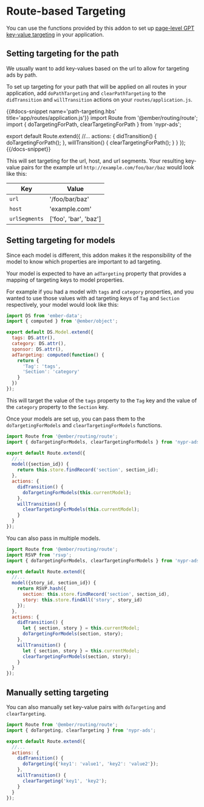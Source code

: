 # Route-based Targeting

You can use the functions provided by this addon to set up [page-level GPT key-value targeting](https://support.google.com/admanager/answer/1697712#use_key-value_targeting_with_GPT) in your application.

## Setting targeting for the path

We usually want to add key-values based on the url to allow for targeting ads by path.

To set up targeting for your path that will be applied on all routes in your application, add `doPathTargeting` and `clearPathTargeting` to the `didTransition` and `willTransition` actions on your `routes/application.js`.

{{#docs-snippet name='path-targeting.hbs' title='app/routes/application.js'}}
import Route from '@ember/routing/route';
import { doTargetingForPath, clearTargetingForPath } from 'nypr-ads';

export default Route.extend({
  //...
  actions: {
    didTransition() {
      doTargetingForPath();
    },
    willTransition() {
      clearTargetingForPath();
    }
  }
});
{{/docs-snippet}}

This will set targeting for the url, host, and url segments. Your resulting key-value pairs for the example url `http://example.com/foo/bar/baz` would look like this:

|Key          |Value |
|-------------|---|
|`url`          | '/foo/bar/baz' |
|`host`         | 'example.com' |
|`urlSegments` | ['foo', 'bar', 'baz'] |

## Setting targeting for models

Since each model is different, this addon makes it the responsibility of the model to know which properties are important to ad targeting.

Your model is expected to have an `adTargeting` property that provides a mapping of targeting keys to model properties. 

For example if you had a model with `tags` and `category` properties, and you wanted to use those values with ad targeting keys of `Tag` and `Section` respectively, your model would look like this:

```js
import DS from 'ember-data';
import { computed } from '@ember/object';

export default DS.Model.extend({
  tags: DS.attr(),
  category: DS.attr(),
  sponsor: DS.attr(),
  adTargeting: computed(function() {
    return {
      'Tag': 'tags',
      'Section': 'category'
    }
  })
});
```

This will target the value of the `tags` property to the `Tag` key and the value of the `category` property to the `Section` key.

Once your models are set up, you can pass them to the `doTargetingForModels` and `clearTargetingForModels` functions.

```js
import Route from '@ember/routing/route';
import { doTargetingForModels, clearTargetingForModels } from 'nypr-ads';

export default Route.extend({
  //...
  model({section_id}) {
    return this.store.findRecord('section', section_id);
  },
  actions: {
    didTransition() {
      doTargetingForModels(this.currentModel);
    },
    willTransition() {
      clearTargetingForModels(this.currentModel);
    }
  }
});
```

You can also pass in multiple models.

```js
import Route from '@ember/routing/route';
import RSVP from 'rsvp';
import { doTargetingForModels, clearTargetingForModels } from 'nypr-ads';

export default Route.extend({
  //...
  model({story_id, section_id}) {
    return RSVP.hash({
      section: this.store.findRecord('section', section_id),
      story: this.store.findAll('story', story_id)
    });
  },
  actions: {
    didTransition() {
      let { section, story } = this.currentModel;
      doTargetingForModels(section, story);
    },
    willTransition() {
      let { section, story } = this.currentModel;
      clearTargetingForModels(section, story);
    }
  }
});
```

## Manually setting targeting

You can also manually set key-value pairs with `doTargeting` and `clearTargeting`.


```js
import Route from '@ember/routing/route';
import { doTargeting, clearTargeting } from 'nypr-ads';

export default Route.extend({
  //...
  actions: {
    didTransition() {
      doTargeting({'key1': 'value1', 'key2': 'value2'});
    },
    willTransition() {
      clearTargeting('key1', 'key2');
    }
  }
});
```
